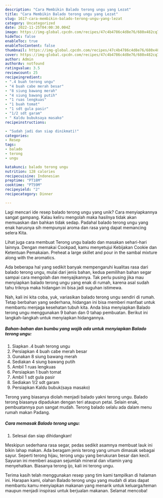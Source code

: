 ```yaml
---
description: "Cara Membikin Balado terong ungu yang Lezat"
title: "Cara Membikin Balado terong ungu yang Lezat"
slug: 1617-cara-membikin-balado-terong-ungu-yang-lezat
category: Uncategorized
date: 2022-11-25T04:00:30.004Z
image: https://img-global.cpcdn.com/recipes/47c4b4786c4d8e76/680x482cq70/balado-terong-ungu-foto-resep-utama.jpg
hideToc: false
enableToc: true
enableTocContent: false
thumbnail: https://img-global.cpcdn.com/recipes/47c4b4786c4d8e76/680x482cq70/balado-terong-ungu-foto-resep-utama.jpg
cover: https://img-global.cpcdn.com/recipes/47c4b4786c4d8e76/680x482cq70/balado-terong-ungu-foto-resep-utama.jpg
author: Admin
authorAv: notfound
ratingvalue: 3.5
reviewcount: 25
recipeingredient:
- ".4 buah terong ungu"
- "4 buah cabe merah besar"
- "8 siung bawang merah"
- "4 siung bawang putih"
- "1 ruas lengkuas"
- "1 buah tomat"
- "1 sdt gula pasir"
- "1/2 sdt garam"
- " Kaldu bubuksaya masako"
recipeinstructions:

- "Sudah jadi dan siap dinikmati!"
categories:
- Resep
tags:
- balado
- terong
- ungu

katakunci: balado terong ungu 
nutrition: 128 calories
recipecuisine: Indonesian
preptime: "PT18M"
cooktime: "PT59M"
recipeyield: "2"
recipecategory: Dinner

---
```





Lagi mencari ide resep balado terong ungu yang unik? Cara menyiapkannya sangat gampang. Kalau keliru mengolah maka hasilnya tidak akan memuaskan dan bahkan tidak sedap. Padahal balado terong ungu yang enak harusnya sih mempunyai aroma dan rasa yang dapat memancing selera Kita.





Lihat juga cara membuat Terong ungu balado dan masakan sehari-hari lainnya. Dengan memakai Cookpad, kamu menyetujui Kebijakan Cookie dan Ketentuan Pemakaian. Preheat a large skillet and pour in the sambal mixture along with the aromatics.

Ada beberapa hal yang sedikit banyak mempengaruhi kualitas rasa dari balado terong ungu, mulai dari jenis bahan, kedua pemilihan bahan segar sampai cara mengolah dan menyajikannya. Tak perlu pusing jika mau menyiapkan balado terong ungu yang enak di rumah, karena asal sudah tahu triknya maka hidangan ini bisa jadi suguhan istimewa.






Nah, kali ini kita coba, yuk, variasikan balado terong ungu sendiri di rumah. Tetap berbahan yang sederhana, hidangan ini bisa memberi manfaat untuk membantu menjaga kesehatan tubuh kita. Anda bisa menyiapkan Balado terong ungu menggunakan 9 bahan dan 0 tahap pembuatan. Berikut ini langkah-langkah untuk menyiapkan hidangannya.

<!--inarticleads1-->

##### Bahan-bahan dan bumbu yang wajib ada untuk menyiapkan Balado terong ungu:

1. Siapkan .4 buah terong ungu
1. Persiapkan 4 buah cabe merah besar
1. Gunakan 8 siung bawang merah
1. Sediakan 4 siung bawang putih
1. Ambil 1 ruas lengkuas
1. Persiapkan 1 buah tomat
1. Ambil 1 sdt gula pasir
1. Sediakan 1/2 sdt garam
1. Persiapkan  Kaldu bubuk(saya masako)


Terong yang biasanya diolah menjadi balado yakni terong ungu. Balado terong biasanya dipadukan dengan teri ataupun petai. Selain enak, pembuatannya pun sangat mudah. Terong balado selalu ada dalam menu rumah makan Padang. 

<!--inarticleads2-->

##### Cara memasak Balado terong ungu:


1. Selesai dan siap dihidangkan!

Meskipun sederhana rasa segar, pedas sedikit asamnya membuat lauk ini bikin lahap makan. Ada beragam jenis terong yang umum dimasak sebagai sayur. Seperti terong hijau, terong ungu yang berukuran besar dan kecil. Sayuran ini memberi asupan sejumlah mineral dan vitamin yang menyehatkan. Biasanya terong ijo, kali ini terong ungu. 

Terima kasih telah menggunakan resep yang tim kami tampilkan di halaman ini. Harapan kami, olahan Balado terong ungu yang mudah di atas dapat membantu kamu menyiapkan makanan yang menarik untuk keluarga/teman maupun menjadi inspirasi untuk berjualan makanan. Selamat mencoba!
